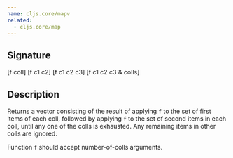 ```yaml
---
name: cljs.core/mapv
related:
  - cljs.core/map
---
```


## Signature
[f coll]
[f c1 c2]
[f c1 c2 c3]
[f c1 c2 c3 & colls]


## Description

Returns a vector consisting of the result of applying `f` to the set of first
items of each coll, followed by applying `f` to the set of second items in each
coll, until any one of the colls is exhausted. Any remaining items in other
colls are ignored.

Function `f` should accept number-of-colls arguments.

